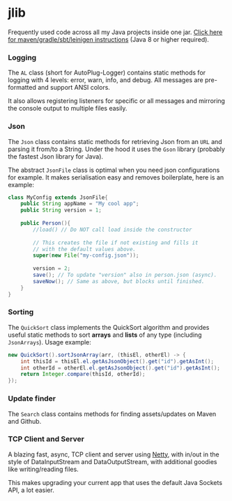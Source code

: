 # jlib
Frequently used code across all my Java projects inside one jar.
[Click here for maven/gradle/sbt/leinigen instructions](https://jitpack.io/#Osiris-Team/jlib/LATEST) (Java 8 or higher required).

### Logging
The `AL` class (short for AutoPlug-Logger) contains static methods for logging
with 4 levels: error, warn, info, and debug. All messages are pre-formatted
and support ANSI colors. 

It also allows registering listeners for specific or all messages and 
mirroring the console output to multiple files easily.

### Json
The `Json` class contains static methods for retrieving Json from an `URL`
and parsing it from/to a String. Under the hood it uses the `Gson` library (probably
the fastest Json library for Java).

The abstract `JsonFile` class is optimal when you need json configurations for example.
It makes serialisation easy and removes boilerplate, here is an example:
```java
class MyConfig extends JsonFile{
    public String appName = "My cool app";
    public String version = 1;
    
    public Person(){
        //load() // Do NOT call load inside the constructor
        
        // This creates the file if not existing and fills it
        // with the default values above.
        super(new File("my-config.json"));
        
        version = 2;
        save(); // To update "version" also in person.json (async).
        saveNow(); // Same as above, but blocks until finished.
    }
}
```

### Sorting
The `QuickSort` class implements the QuickSort algorithm and provides useful
static methods to sort **arrays** and **lists** of any type (including `JsonArrays`). Usage example:
```java
new QuickSort().sortJsonArray(arr, (thisEl, otherEl) -> {
    int thisId = thisEl.el.getAsJsonObject().get("id").getAsInt();
    int otherId = otherEl.el.getAsJsonObject().get("id").getAsInt();
    return Integer.compare(thisId, otherId);
});
```

### Update finder
The `Search` class contains methods for finding assets/updates on Maven and Github.

### TCP Client and Server
A blazing fast, async, TCP client and server using [Netty](),
with in/out in the style of DataInputStream 
and DataOutputStream, with additional goodies like writing/reading files.

This makes upgrading your current app that uses the default
Java Sockets API, a lot easier.

